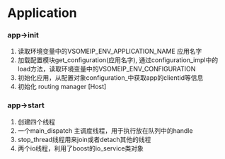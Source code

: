 # Application

### app->init

1. 读取环境变量中的VSOMEIP_ENV_APPLICATION_NAME 应用名字
2. 加载配置模块get_configuration(应用名字), 通过configuration_impl中的load方法，读取环境变量中的VSOMEIP_ENV_CONFIGURATION
3. 初始化应用，从配置对象configuration_中获取app的clientid等信息
4. 初始化 routing manager [Host]

### app->start

1. 创建四个线程
2. 一个main_dispatch 主调度线程，用于执行放在队列中的handle
3. stop_thread线程用来join或者detach其他的线程
4. 两个io线程，利用了boost的io_service类对象